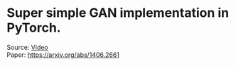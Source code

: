# Super simple GAN implementation in PyTorch.
Source: [Video](https://www.youtube.com/watch?v=ApgSpA-deBY&list=PLdxQ7SoCLQAMGgQAIAcyRevM8VvygTpCu&index=6)\
Paper: https://arxiv.org/abs/1406.2661
